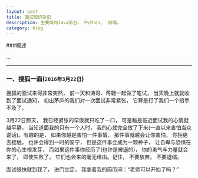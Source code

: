 ```yaml
---
layout: post
title: 面试知识杂记
description: 主要面向Java后台， Python,  前端。
category: blog
---
```



###概述

...

---

### 一、搜狐一面(```2016年3月22日```)

搜狐的面试来得非常突然， 前一天和涛哥、蒋翾一起做了笔试， 当天晚上就就收到了面试通知， 初出茅庐的我们对一次面试非常紧张，  它算是打了我们一个措手不及了。

3月22日那天， 我已经紧张的早饭就只吃了一口， 可是越是临近面试我的心情就越平静， 当知道面我的只有一个人时， 我的心就完全放了下来(一直以来害怕当众说话)。有趣的是， 如果你越是害怕一件事情， 那件事就越会让你害怕， 你拒绝去接触， 也许会得到一时的安宁， 但是这件事会成为一颗种子， 让自卑与恐惧在你的心生根发芽， 而如果这件事你经历了(也许是被逼的)， 你的勇气与力量就会来了， 即使失败了， 它们也会来的毫无缘由。记住， 不要放弃， 不要退缩。 

面试很快就到我了， 进门坐定， 我拿着我的简历问：“老师可以开始了吗？”
